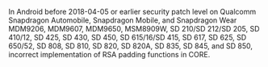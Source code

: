 In Android before 2018-04-05 or earlier security patch level on Qualcomm Snapdragon Automobile, Snapdragon Mobile, and Snapdragon Wear MDM9206, MDM9607, MDM9650, MSM8909W, SD 210/SD 212/SD 205, SD 410/12, SD 425, SD 430, SD 450, SD 615/16/SD 415, SD 617, SD 625, SD 650/52, SD 808, SD 810, SD 820, SD 820A, SD 835, SD 845, and SD 850, incorrect implementation of RSA padding functions in CORE.
